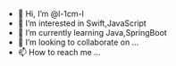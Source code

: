 - 👋 Hi, I’m @l-1cm-l
- 👀 I’m interested in Swift,JavaScript
- 🌱 I’m currently learning Java,SpringBoot
- 💞️ I’m looking to collaborate on ...
- 📫 How to reach me ...

<!---
l-1cm-l/l-1cm-l is a ✨ special ✨ repository because its `README.md` (this file) appears on your GitHub profile.
You can click the Preview link to take a look at your changes.
--->
